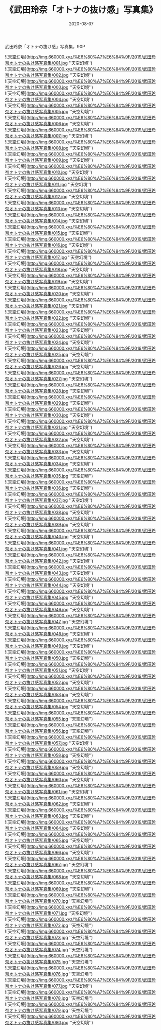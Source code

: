 ﻿---
layout: post
title:  《武田玲奈「オトナの抜け感」写真集》
date:   2020-08-07
img: http://img.660000.xyz/%E6%80%A7%E6%84%9F/2019/武田玲奈オトナの抜け感写真集/000.jpg
categories: [美女, 性感, 泳衣]
---

武田玲奈「オトナの抜け感」写真集，90P

![天空幻境](http://img.660000.xyz/%E6%80%A7%E6%84%9F/2019/武田玲奈オトナの抜け感写真集/001.jpg ''天空幻境'') <br>
![天空幻境](http://img.660000.xyz/%E6%80%A7%E6%84%9F/2019/武田玲奈オトナの抜け感写真集/002.jpg ''天空幻境'') <br>
![天空幻境](http://img.660000.xyz/%E6%80%A7%E6%84%9F/2019/武田玲奈オトナの抜け感写真集/003.jpg ''天空幻境'') <br>
![天空幻境](http://img.660000.xyz/%E6%80%A7%E6%84%9F/2019/武田玲奈オトナの抜け感写真集/004.jpg ''天空幻境'') <br>
![天空幻境](http://img.660000.xyz/%E6%80%A7%E6%84%9F/2019/武田玲奈オトナの抜け感写真集/005.jpg ''天空幻境'') <br>
![天空幻境](http://img.660000.xyz/%E6%80%A7%E6%84%9F/2019/武田玲奈オトナの抜け感写真集/006.jpg ''天空幻境'') <br>
![天空幻境](http://img.660000.xyz/%E6%80%A7%E6%84%9F/2019/武田玲奈オトナの抜け感写真集/007.jpg ''天空幻境'') <br>
![天空幻境](http://img.660000.xyz/%E6%80%A7%E6%84%9F/2019/武田玲奈オトナの抜け感写真集/008.jpg ''天空幻境'') <br>
![天空幻境](http://img.660000.xyz/%E6%80%A7%E6%84%9F/2019/武田玲奈オトナの抜け感写真集/009.jpg ''天空幻境'') <br>
![天空幻境](http://img.660000.xyz/%E6%80%A7%E6%84%9F/2019/武田玲奈オトナの抜け感写真集/010.jpg ''天空幻境'') <br>
![天空幻境](http://img.660000.xyz/%E6%80%A7%E6%84%9F/2019/武田玲奈オトナの抜け感写真集/011.jpg ''天空幻境'') <br>
![天空幻境](http://img.660000.xyz/%E6%80%A7%E6%84%9F/2019/武田玲奈オトナの抜け感写真集/012.jpg ''天空幻境'') <br>
![天空幻境](http://img.660000.xyz/%E6%80%A7%E6%84%9F/2019/武田玲奈オトナの抜け感写真集/013.jpg ''天空幻境'') <br>
![天空幻境](http://img.660000.xyz/%E6%80%A7%E6%84%9F/2019/武田玲奈オトナの抜け感写真集/014.jpg ''天空幻境'') <br>
![天空幻境](http://img.660000.xyz/%E6%80%A7%E6%84%9F/2019/武田玲奈オトナの抜け感写真集/015.jpg ''天空幻境'') <br>
![天空幻境](http://img.660000.xyz/%E6%80%A7%E6%84%9F/2019/武田玲奈オトナの抜け感写真集/016.jpg ''天空幻境'') <br>
![天空幻境](http://img.660000.xyz/%E6%80%A7%E6%84%9F/2019/武田玲奈オトナの抜け感写真集/017.jpg ''天空幻境'') <br>
![天空幻境](http://img.660000.xyz/%E6%80%A7%E6%84%9F/2019/武田玲奈オトナの抜け感写真集/018.jpg ''天空幻境'') <br>
![天空幻境](http://img.660000.xyz/%E6%80%A7%E6%84%9F/2019/武田玲奈オトナの抜け感写真集/019.jpg ''天空幻境'') <br>
![天空幻境](http://img.660000.xyz/%E6%80%A7%E6%84%9F/2019/武田玲奈オトナの抜け感写真集/020.jpg ''天空幻境'') <br>
![天空幻境](http://img.660000.xyz/%E6%80%A7%E6%84%9F/2019/武田玲奈オトナの抜け感写真集/021.jpg ''天空幻境'') <br>
![天空幻境](http://img.660000.xyz/%E6%80%A7%E6%84%9F/2019/武田玲奈オトナの抜け感写真集/022.jpg ''天空幻境'') <br>
![天空幻境](http://img.660000.xyz/%E6%80%A7%E6%84%9F/2019/武田玲奈オトナの抜け感写真集/023.jpg ''天空幻境'') <br>
![天空幻境](http://img.660000.xyz/%E6%80%A7%E6%84%9F/2019/武田玲奈オトナの抜け感写真集/024.jpg ''天空幻境'') <br>
![天空幻境](http://img.660000.xyz/%E6%80%A7%E6%84%9F/2019/武田玲奈オトナの抜け感写真集/025.jpg ''天空幻境'') <br>
![天空幻境](http://img.660000.xyz/%E6%80%A7%E6%84%9F/2019/武田玲奈オトナの抜け感写真集/026.jpg ''天空幻境'') <br>
![天空幻境](http://img.660000.xyz/%E6%80%A7%E6%84%9F/2019/武田玲奈オトナの抜け感写真集/027.jpg ''天空幻境'') <br>
![天空幻境](http://img.660000.xyz/%E6%80%A7%E6%84%9F/2019/武田玲奈オトナの抜け感写真集/028.jpg ''天空幻境'') <br>
![天空幻境](http://img.660000.xyz/%E6%80%A7%E6%84%9F/2019/武田玲奈オトナの抜け感写真集/029.jpg ''天空幻境'') <br>
![天空幻境](http://img.660000.xyz/%E6%80%A7%E6%84%9F/2019/武田玲奈オトナの抜け感写真集/030.jpg ''天空幻境'') <br>
![天空幻境](http://img.660000.xyz/%E6%80%A7%E6%84%9F/2019/武田玲奈オトナの抜け感写真集/031.jpg ''天空幻境'') <br>
![天空幻境](http://img.660000.xyz/%E6%80%A7%E6%84%9F/2019/武田玲奈オトナの抜け感写真集/032.jpg ''天空幻境'') <br>
![天空幻境](http://img.660000.xyz/%E6%80%A7%E6%84%9F/2019/武田玲奈オトナの抜け感写真集/033.jpg ''天空幻境'') <br>
![天空幻境](http://img.660000.xyz/%E6%80%A7%E6%84%9F/2019/武田玲奈オトナの抜け感写真集/034.jpg ''天空幻境'') <br>
![天空幻境](http://img.660000.xyz/%E6%80%A7%E6%84%9F/2019/武田玲奈オトナの抜け感写真集/035.jpg ''天空幻境'') <br>
![天空幻境](http://img.660000.xyz/%E6%80%A7%E6%84%9F/2019/武田玲奈オトナの抜け感写真集/036.jpg ''天空幻境'') <br>
![天空幻境](http://img.660000.xyz/%E6%80%A7%E6%84%9F/2019/武田玲奈オトナの抜け感写真集/037.jpg ''天空幻境'') <br>
![天空幻境](http://img.660000.xyz/%E6%80%A7%E6%84%9F/2019/武田玲奈オトナの抜け感写真集/038.jpg ''天空幻境'') <br>
![天空幻境](http://img.660000.xyz/%E6%80%A7%E6%84%9F/2019/武田玲奈オトナの抜け感写真集/039.jpg ''天空幻境'') <br>
![天空幻境](http://img.660000.xyz/%E6%80%A7%E6%84%9F/2019/武田玲奈オトナの抜け感写真集/040.jpg ''天空幻境'') <br>
![天空幻境](http://img.660000.xyz/%E6%80%A7%E6%84%9F/2019/武田玲奈オトナの抜け感写真集/041.jpg ''天空幻境'') <br>
![天空幻境](http://img.660000.xyz/%E6%80%A7%E6%84%9F/2019/武田玲奈オトナの抜け感写真集/042.jpg ''天空幻境'') <br>
![天空幻境](http://img.660000.xyz/%E6%80%A7%E6%84%9F/2019/武田玲奈オトナの抜け感写真集/043.jpg ''天空幻境'') <br>
![天空幻境](http://img.660000.xyz/%E6%80%A7%E6%84%9F/2019/武田玲奈オトナの抜け感写真集/044.jpg ''天空幻境'') <br>
![天空幻境](http://img.660000.xyz/%E6%80%A7%E6%84%9F/2019/武田玲奈オトナの抜け感写真集/045.jpg ''天空幻境'') <br>
![天空幻境](http://img.660000.xyz/%E6%80%A7%E6%84%9F/2019/武田玲奈オトナの抜け感写真集/046.jpg ''天空幻境'') <br>
![天空幻境](http://img.660000.xyz/%E6%80%A7%E6%84%9F/2019/武田玲奈オトナの抜け感写真集/047.jpg ''天空幻境'') <br>
![天空幻境](http://img.660000.xyz/%E6%80%A7%E6%84%9F/2019/武田玲奈オトナの抜け感写真集/048.jpg ''天空幻境'') <br>
![天空幻境](http://img.660000.xyz/%E6%80%A7%E6%84%9F/2019/武田玲奈オトナの抜け感写真集/049.jpg ''天空幻境'') <br>
![天空幻境](http://img.660000.xyz/%E6%80%A7%E6%84%9F/2019/武田玲奈オトナの抜け感写真集/050.jpg ''天空幻境'') <br>
![天空幻境](http://img.660000.xyz/%E6%80%A7%E6%84%9F/2019/武田玲奈オトナの抜け感写真集/051.jpg ''天空幻境'') <br>
![天空幻境](http://img.660000.xyz/%E6%80%A7%E6%84%9F/2019/武田玲奈オトナの抜け感写真集/052.jpg ''天空幻境'') <br>
![天空幻境](http://img.660000.xyz/%E6%80%A7%E6%84%9F/2019/武田玲奈オトナの抜け感写真集/053.jpg ''天空幻境'') <br>
![天空幻境](http://img.660000.xyz/%E6%80%A7%E6%84%9F/2019/武田玲奈オトナの抜け感写真集/054.jpg ''天空幻境'') <br>
![天空幻境](http://img.660000.xyz/%E6%80%A7%E6%84%9F/2019/武田玲奈オトナの抜け感写真集/055.jpg ''天空幻境'') <br>
![天空幻境](http://img.660000.xyz/%E6%80%A7%E6%84%9F/2019/武田玲奈オトナの抜け感写真集/056.jpg ''天空幻境'') <br>
![天空幻境](http://img.660000.xyz/%E6%80%A7%E6%84%9F/2019/武田玲奈オトナの抜け感写真集/057.jpg ''天空幻境'') <br>
![天空幻境](http://img.660000.xyz/%E6%80%A7%E6%84%9F/2019/武田玲奈オトナの抜け感写真集/058.jpg ''天空幻境'') <br>
![天空幻境](http://img.660000.xyz/%E6%80%A7%E6%84%9F/2019/武田玲奈オトナの抜け感写真集/059.jpg ''天空幻境'') <br>
![天空幻境](http://img.660000.xyz/%E6%80%A7%E6%84%9F/2019/武田玲奈オトナの抜け感写真集/060.jpg ''天空幻境'') <br>
![天空幻境](http://img.660000.xyz/%E6%80%A7%E6%84%9F/2019/武田玲奈オトナの抜け感写真集/061.jpg ''天空幻境'') <br>
![天空幻境](http://img.660000.xyz/%E6%80%A7%E6%84%9F/2019/武田玲奈オトナの抜け感写真集/062.jpg ''天空幻境'') <br>
![天空幻境](http://img.660000.xyz/%E6%80%A7%E6%84%9F/2019/武田玲奈オトナの抜け感写真集/063.jpg ''天空幻境'') <br>
![天空幻境](http://img.660000.xyz/%E6%80%A7%E6%84%9F/2019/武田玲奈オトナの抜け感写真集/064.jpg ''天空幻境'') <br>
![天空幻境](http://img.660000.xyz/%E6%80%A7%E6%84%9F/2019/武田玲奈オトナの抜け感写真集/065.jpg ''天空幻境'') <br>
![天空幻境](http://img.660000.xyz/%E6%80%A7%E6%84%9F/2019/武田玲奈オトナの抜け感写真集/066.jpg ''天空幻境'') <br>
![天空幻境](http://img.660000.xyz/%E6%80%A7%E6%84%9F/2019/武田玲奈オトナの抜け感写真集/067.jpg ''天空幻境'') <br>
![天空幻境](http://img.660000.xyz/%E6%80%A7%E6%84%9F/2019/武田玲奈オトナの抜け感写真集/068.jpg ''天空幻境'') <br>
![天空幻境](http://img.660000.xyz/%E6%80%A7%E6%84%9F/2019/武田玲奈オトナの抜け感写真集/069.jpg ''天空幻境'') <br>
![天空幻境](http://img.660000.xyz/%E6%80%A7%E6%84%9F/2019/武田玲奈オトナの抜け感写真集/070.jpg ''天空幻境'') <br>
![天空幻境](http://img.660000.xyz/%E6%80%A7%E6%84%9F/2019/武田玲奈オトナの抜け感写真集/071.jpg ''天空幻境'') <br>
![天空幻境](http://img.660000.xyz/%E6%80%A7%E6%84%9F/2019/武田玲奈オトナの抜け感写真集/072.jpg ''天空幻境'') <br>
![天空幻境](http://img.660000.xyz/%E6%80%A7%E6%84%9F/2019/武田玲奈オトナの抜け感写真集/073.jpg ''天空幻境'') <br>
![天空幻境](http://img.660000.xyz/%E6%80%A7%E6%84%9F/2019/武田玲奈オトナの抜け感写真集/074.jpg ''天空幻境'') <br>
![天空幻境](http://img.660000.xyz/%E6%80%A7%E6%84%9F/2019/武田玲奈オトナの抜け感写真集/075.jpg ''天空幻境'') <br>
![天空幻境](http://img.660000.xyz/%E6%80%A7%E6%84%9F/2019/武田玲奈オトナの抜け感写真集/076.jpg ''天空幻境'') <br>
![天空幻境](http://img.660000.xyz/%E6%80%A7%E6%84%9F/2019/武田玲奈オトナの抜け感写真集/077.jpg ''天空幻境'') <br>
![天空幻境](http://img.660000.xyz/%E6%80%A7%E6%84%9F/2019/武田玲奈オトナの抜け感写真集/078.jpg ''天空幻境'') <br>
![天空幻境](http://img.660000.xyz/%E6%80%A7%E6%84%9F/2019/武田玲奈オトナの抜け感写真集/079.jpg ''天空幻境'') <br>
![天空幻境](http://img.660000.xyz/%E6%80%A7%E6%84%9F/2019/武田玲奈オトナの抜け感写真集/080.jpg ''天空幻境'') <br>
